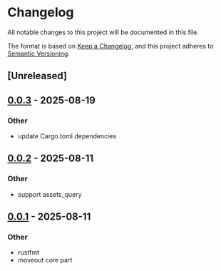 # Changelog

All notable changes to this project will be documented in this file.

The format is based on [Keep a Changelog](https://keepachangelog.com/en/1.0.0/),
and this project adheres to [Semantic Versioning](https://semver.org/spec/v2.0.0.html).

## [Unreleased]

## [0.0.3](https://github.com/Sild/api_clients_rs/compare/api_clients_core-v0.0.2...api_clients_core-v0.0.3) - 2025-08-19

### Other

- update Cargo.toml dependencies

## [0.0.2](https://github.com/Sild/api_clients_rs/compare/api_clients_core-v0.0.1...api_clients_core-v0.0.2) - 2025-08-11

### Other

- support assets_query

## [0.0.1](https://github.com/Sild/api_clients_rs/releases/tag/api_clients_core-v0.0.1) - 2025-08-11

### Other

- rustfmt
- moveout core part
